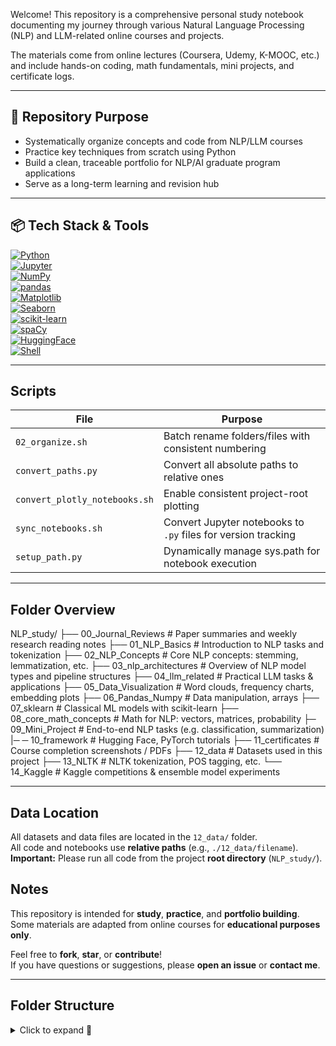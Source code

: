 
Welcome! This repository is a comprehensive personal study notebook documenting my journey through various Natural Language Processing (NLP) and LLM-related online courses and projects.

The materials come from online lectures (Coursera, Udemy, K-MOOC, etc.) and include hands-on coding, math fundamentals, mini projects, and certificate logs.

---

## :pushpin: Repository Purpose

-  Systematically organize concepts and code from NLP/LLM courses  
-  Practice key techniques from scratch using Python  
-  Build a clean, traceable portfolio for NLP/AI graduate program applications  
-  Serve as a long-term learning and revision hub

---
## :package: Tech Stack & Tools

[![Python](https://img.shields.io/badge/Python-3776AB?style=flat-square&logo=python)](https://www.python.org)  
[![Jupyter](https://img.shields.io/badge/Jupyter-F37626?style=flat-square&logo=Jupyter)](https://jupyter.org)  
[![NumPy](https://img.shields.io/badge/NumPy-013243?style=flat-square&logo=numpy)](https://numpy.org)  
[![pandas](https://img.shields.io/badge/pandas-150458?style=flat-square&logo=pandas)](https://pandas.pydata.org)  
[![Matplotlib](https://img.shields.io/badge/Matplotlib-11557C?style=flat-square&logo=matplotlib)](https://matplotlib.org)  
[![Seaborn](https://img.shields.io/badge/Seaborn-76B900?style=flat-square)](https://seaborn.pydata.org)  
[![scikit-learn](https://img.shields.io/badge/scikit--learn-F7931E?style=flat-square&logo=scikit-learn&logoColor=white)](https://scikit-learn.org)  
[![spaCy](https://img.shields.io/badge/spaCy-09A3D5?style=flat-square)](https://spacy.io)  
[![HuggingFace](https://img.shields.io/badge/Hugging%20Face-FFD21F?style=flat-square&logo=huggingface&logoColor=black)](https://huggingface.co)  
[![Shell](https://img.shields.io/badge/Shell-FFD500?style=flat-square&logo=gnu-bash)](https://www.gnu.org/software/bash)

---
##  Scripts

| File                          | Purpose                                                       |
| ----------------------------- | ------------------------------------------------------------- |
| `02_organize.sh`              | Batch rename folders/files with consistent numbering          |
| `convert_paths.py`            | Convert all absolute paths to relative ones                   |
| `convert_plotly_notebooks.sh` | Enable consistent project-root plotting                       |
| `sync_notebooks.sh`           | Convert Jupyter notebooks to `.py` files for version tracking |
| `setup_path.py`               | Dynamically manage sys.path for notebook execution            |


---
## Folder Overview


NLP_study/
├── 00_Journal_Reviews       # Paper summaries and weekly research reading notes
├── 01_NLP_Basics            # Introduction to NLP tasks and tokenization
├── 02_NLP_Concepts          # Core NLP concepts: stemming, lemmatization, etc.
├── 03_nlp_architectures     # Overview of NLP model types and pipeline structures
├── 04_llm_related           # Practical LLM tasks & applications
├── 05_Data_Visualization    # Word clouds, frequency charts, embedding plots
├── 06_Pandas_Numpy          # Data manipulation, arrays
├── 07_sklearn               # Classical ML models with scikit-learn
├── 08_core_math_concepts    # Math for NLP: vectors, matrices, probability
├─   09_Mini_Project          # End-to-end NLP tasks (e.g. classification, summarization)
|─   ─ 10_framework             # Hugging Face, PyTorch tutorials
├── 11_certificates          # Course completion screenshots / PDFs
├── 12_data                  # Datasets used in this project
├── 13_NLTK                  # NLTK tokenization, POS tagging, etc.
└── 14_Kaggle                # Kaggle competitions & ensemble model experiments


---
##  Data Location

All datasets and data files are located in the `12_data/` folder.  
All code and notebooks use **relative paths** (e.g., `./12_data/filename`).  
 **Important:** Please run all code from the project **root directory** (`NLP_study/`).
##  Notes

This repository is intended for **study**, **practice**, and **portfolio building**.  
Some materials are adapted from online courses for **educational purposes only**.  

 Feel free to **fork**, **star**, or **contribute**!  
 If you have questions or suggestions, please **open an issue** or **contact me**.


---

## Folder Structure

<details>
<summary>Click to expand 📁</summary>

```markdown
NLP_study/
├── 01_NLP_Basics/                      # Foundational NLP concepts and preprocessing
│   ├── Lemmatization_Stemming/        # Word normalization techniques
│   ├── pattern_matching_analysis/     # Rule-based pattern matching with spaCy
│   ├── spacy_text_classification/     # Text classification using spaCy pipelines
│   └── vector_semantics/              # Word vector arithmetic and similarity
├── 02_NLP_Concepts/                   # Core theoretical concepts in NLP
├── 03_nlp_architectures/             # NLP model architectures and custom implementations
├── 04_llm_related/                    # Projects and experiments with Large Language Models
│   ├── applications/                  # Real-world LLM applications and agents
│   └── embeddings/                    # Embedding generation and vector analysis
├── 05_Data_Visualization/            # Plotting and visualization tools
│   ├── Plotly/                        # Interactive plots with Plotly
│   └── Seaborn/                       # Statistical visualization with Seaborn
├── 06_Pandas_Numpy/                  # Data manipulation and analysis with Pandas & Numpy
├── 07_sklearn/                       # Machine Learning using Scikit-learn
│   ├── KNN/                           # K-Nearest Neighbors classifier
│   ├── RandomForest_Analysis/        # Random Forest implementation and analysis
│   ├── Text_classification/          # Text classification using various models
│   │   ├── notebooks/                # Jupyter Notebooks for experimentation
│   │   └── scripts/                  # Clean Python scripts
│   ├── Topic_Modeling/               # Topic modeling with NLP techniques
│   └── linear_regression/            # Linear regression model and metrics
├── 08_core_math_concepts/           # Essential math for machine learning and NLP
│   └── Linear_Algebra/               # Linear algebra basics
├── 09_Mini_Project/                 # End-to-end ML & NLP mini projects
│   ├── Breast_Cancer_Binary_Classification/  # Classification project with cancer dataset
│   ├── IMDB_Movie_Review_Sentiment_Analysis/ # Sentiment analysis using IMDB data
│   └── Recommendation_Systems/               # Collaborative filtering & content-based recommenders
├── 10_framework/                    # Deep learning frameworks
│   ├── pytorch/                      # PyTorch-based experiments
│   └── tensorflow_keras/            # TensorFlow/Keras projects
├── 11_certificates/                # Completed course certificates
├── 12_data/                        # Datasets used across the projects
└── 13_NLTK/                        # Experiments using the NLTK library

---
## :bulb: Usage

```bash
# Clone the repository
git clone https://github.com/snowdl/NLP_study.git
cd NLP_study

# (Optional) Create and activate a virtual environment
python -m venv venv
source venv/bin/activate  # macOS/Linux
venv\Scripts\activate     # Windows

# Install dependencies
pip install -r requirements.txt



